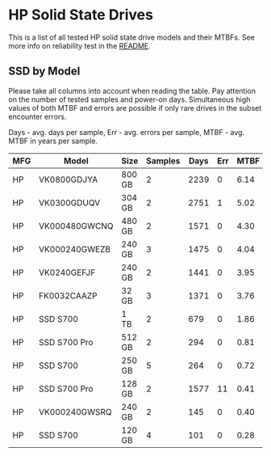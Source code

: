 HP Solid State Drives
=====================

This is a list of all tested HP solid state drive models and their MTBFs. See
more info on reliability test in the [README](https://github.com/bsdhw/SMART).

SSD by Model
------------

Please take all columns into account when reading the table. Pay attention on the
number of tested samples and power-on days. Simultaneous high values of both MTBF
and errors are possible if only rare drives in the subset encounter errors.

Days - avg. days per sample,
Err  - avg. errors per sample,
MTBF - avg. MTBF in years per sample.

| MFG       | Model              | Size   | Samples | Days  | Err   | MTBF |
|-----------|--------------------|--------|---------|-------|-------|------|
| HP        | VK0800GDJYA        | 800 GB | 2       | 2239  | 0     | 6.14   |
| HP        | VK0300GDUQV        | 304 GB | 2       | 2751  | 1     | 5.02   |
| HP        | VK000480GWCNQ      | 480 GB | 2       | 1571  | 0     | 4.30   |
| HP        | VK000240GWEZB      | 240 GB | 3       | 1475  | 0     | 4.04   |
| HP        | VK0240GEFJF        | 240 GB | 2       | 1441  | 0     | 3.95   |
| HP        | FK0032CAAZP        | 32 GB  | 3       | 1371  | 0     | 3.76   |
| HP        | SSD S700           | 1 TB   | 2       | 679   | 0     | 1.86   |
| HP        | SSD S700 Pro       | 512 GB | 2       | 294   | 0     | 0.81   |
| HP        | SSD S700           | 250 GB | 5       | 264   | 0     | 0.72   |
| HP        | SSD S700 Pro       | 128 GB | 2       | 1577  | 11    | 0.41   |
| HP        | VK000240GWSRQ      | 240 GB | 2       | 145   | 0     | 0.40   |
| HP        | SSD S700           | 120 GB | 4       | 101   | 0     | 0.28   |
